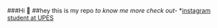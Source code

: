 ###Hi 🌟
##hey this is my repo
*to know me more check out-*
*[instagram](https://www.instagram.com/prithvi_thapa1?igsh=MXg4eTk2bjA5ZnE2Yg%3D%3D&utm_source=qr)
[student at UPES](https://images.app.goo.gl/qnH2nvBmecfaygPB9)
